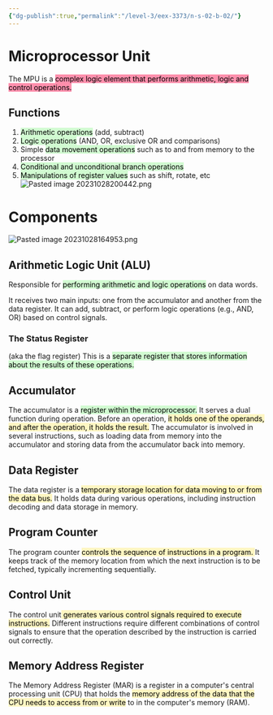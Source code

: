 ```yaml
---
{"dg-publish":true,"permalink":"/level-3/eex-3373/n-s-02-b-02/"}
---
```



# Microprocessor Unit
The MPU is a <mark style="background: #FF5582A6;">complex logic element that performs arithmetic, logic and control operations.</mark>

## Functions
1. <mark style="background: #BBFABBA6;">Arithmetic operations</mark> (add, subtract) 
2. <mark style="background: #BBFABBA6;">Logic operations</mark> (AND, OR, exclusive OR and comparisons) 
3. Simple <mark style="background: #BBFABBA6;">data movement operations</mark> such as to and from memory to the processor 
4. <mark style="background: #BBFABBA6;">Conditional and unconditional branch operations</mark> 
5. <mark style="background: #BBFABBA6;">Manipulations of register values</mark> such as shift, rotate, etc
![Pasted image 20231028200442.png](/img/user/assets/attachments/Pasted%20image%2020231028200442.png)
# Components
![Pasted image 20231028164953.png](/img/user/assets/attachments/Pasted%20image%2020231028164953.png)
## **Arithmetic Logic Unit (ALU)** 
Responsible for <mark style="background: #BBFABBA6;">performing arithmetic and logic operations</mark> on data words. 

It receives two main inputs: one from the accumulator and another from the data register. It can add, subtract, or perform logic operations (e.g., AND, OR) based on control signals.

### The Status Register
(aka the flag register) This is a <mark style="background: #BBFABBA6;">separate register that stores information about the results of these operations.</mark>
## **Accumulator** 

The accumulator is a <mark style="background: #BBFABBA6;">register within the microprocessor.</mark> It serves a dual function during operation. Before an operation, <mark style="background: #FFF3A3A6;">it holds one of the operands, and after the operation, it holds the result.</mark> The accumulator is involved in several instructions, such as loading data from memory into the accumulator and storing data from the accumulator back into memory.

## **Data Register** 

The data register is a <mark style="background: #FFF3A3A6;">temporary storage location for data moving to or from the data bus.</mark> It holds data during various operations, including instruction decoding and data storage in memory.

## **Program Counter** 

The program counter <mark style="background: #FFF3A3A6;">controls the sequence of instructions in a program. </mark>It keeps track of the memory location from which the next instruction is to be fetched, typically incrementing sequentially.

## **Control Unit** 

The control unit<mark style="background: #FFF3A3A6;"> generates various control signals required to execute instructions.</mark> Different instructions require different combinations of control signals to ensure that the operation described by the instruction is carried out correctly.

## Memory Address Register

The Memory Address Register (MAR) is a register in a computer's central processing unit (CPU) that holds the <mark style="background: #FFF3A3A6;">memory address of the data that the CPU needs to access from or write</mark> to in the computer's memory (RAM).


